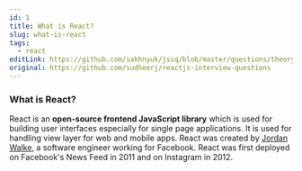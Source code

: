 ```yaml
---
id: 1
title: What is React?
slug: what-is-react
tags:
  - react
editLink: https://github.com/sakhnyuk/jsiq/blob/master/questions/theory/react/1.md
original: https://github.com/sudheerj/reactjs-interview-questions
---
```


### What is React?

React is an **open-source frontend JavaScript library** which is used for building user interfaces especially for single page applications. It is used for handling view layer for web and mobile apps. React was created by [Jordan Walke](https://github.com/jordwalke), a software engineer working for Facebook. React was first deployed on Facebook's News Feed in 2011 and on Instagram in 2012.
